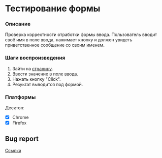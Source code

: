 # Тестирование формы

### Описание

Проверка корректности отработки формы ввода. Пользователь вводит своё имя в поле ввода, нажимает кнопку и должен увидеть приветственное сообщение со своим именем.

### Шаги воспроизведения

1. Зайти на [страницу](https://ikeenoo.github.io/skillbox-practice/task_1/index.html).
2. Ввести значение в поле ввода.
3. Нажать кнопку "Click".
4. Резуьтат выводится под формой.

### Платформы

Десктоп:
- [x] Chrome
- [x] Firefox

## Bug report

[Ссылка](https://docs.google.com/document/d/1AmDq0XJ065z-Ma7VFgxmGBDvcQd4QspZSt203pLiFDM/edit?usp=sharing)
